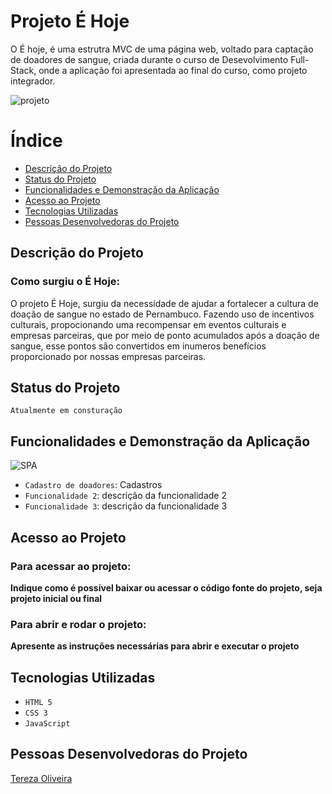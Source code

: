 # Projeto É Hoje

O É hoje, é uma estrutra MVC de uma página web, voltado para captação de doadores de sangue, criada durante o curso de Desevolvimento Full-Stack, onde a aplicação foi apresentada ao final do curso, como projeto integrador. 

![projeto](https://user-images.githubusercontent.com/131220482/235494139-1d4675a9-cca5-4a3a-a926-a2f857d1f434.png)

# Índice

* [Descrição do Projeto](#descrição-do-projeto)
* [Status do Projeto](#status-do-projeto)
* [Funcionalidades e Demonstração da Aplicação](#funcionalidades-e-demonstração-da-aplicação)
* [Acesso ao Projeto](#acesso-ao-projeto)
* [Tecnologias Utilizadas](#tecnologias-utilizadas)
* [Pessoas Desenvolvedoras do Projeto](#pessoas-desenvolvedoras-do-projeto)

## Descrição do Projeto

### Como surgiu o É Hoje:

O projeto É Hoje, surgiu da necessidade de ajudar a fortalecer a cultura de doação de sangue no estado de Pernambuco. Fazendo uso de incentivos culturais, propocionando uma recompensar em eventos culturais e empresas parceiras, que por meio de ponto acumulados após a doação de sangue, esse pontos são convertidos em inumeros benefícios proporcionado por nossas empresas parceiras. 

## Status do Projeto 

``Atualmente em consturação``

## Funcionalidades e Demonstração da Aplicação

![SPA](https://user-images.githubusercontent.com/131220482/235494117-fd45205f-96c7-493f-870c-5985272adcaf.gif)

- `Cadastro de doadores`: Cadastros 
- `Funcionalidade 2`: descrição da funcionalidade 2
- `Funcionalidade 3`: descrição da funcionalidade 3


## Acesso ao Projeto

### Para acessar ao projeto:
**Indique como é possível baixar ou acessar o código fonte do projeto, seja projeto inicial ou final**

###  Para abrir e rodar o projeto:
**Apresente as instruções necessárias para abrir e executar o projeto**

## Tecnologias Utilizadas

- ``HTML 5``
- ``CSS 3``
- ``JavaScript``

## Pessoas Desenvolvedoras do Projeto

[Tereza Oliveira](https://github.com/TerezaOliveira90)

